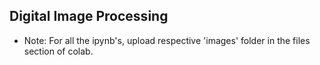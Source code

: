## Digital Image Processing

* Note: For all the ipynb's, upload respective 'images' folder in the files section of colab.
